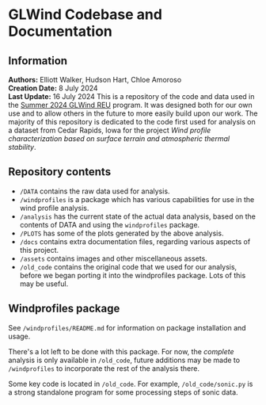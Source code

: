 
GLWind Codebase and Documentation
=================================

Information
----------

**Authors:** Elliott Walker, Hudson Hart, Chloe Amoroso  
**Creation Date:** 8 July 2024  
**Last Update:** 16 July 2024
This is a repository of the code and data used in the [Summer 2024 GLWind REU](https://engineering.csuohio.edu/glwind_reu/glwind_reu) program. It was designed both for our own use and to allow others in the future to more easily build upon our work. The majority of this repository is dedicated to the code first used for analysis on a dataset from Cedar Rapids, Iowa for the project *Wind profile characterization based on surface terrain and atmospheric thermal stability*.  

Repository contents
-------------------

* `/DATA` contains the raw data used for analysis.  
* `/windprofiles` is a package which has various capabilities for use in the wind profile analysis.
* `/analysis` has the current state of the actual data analysis, based on the contents of DATA and using the `windprofiles` package.
* `/PLOTS` has some of the plots generated by the above analysis.
* `/docs` contains extra documentation files, regarding various aspects of this project.  
* `/assets` contains images and other miscellaneous assets.  
* `/old_code` contains the original code that we used for our analysis, before we began porting it into the windprofiles package. Lots of this may be useful. 

Windprofiles package
--------------------

See `/windprofiles/README.md` for information on package installation and usage.

There's a lot left to be done with this package. For now, the *complete* analysis is only available in `/old_code`, future additions may be made to `/windprofiles` to incorporate the rest of the analysis there.

Some key code is located in `/old_code`. For example, `/old_code/sonic.py` is a strong standalone program for some processing steps of sonic data.
